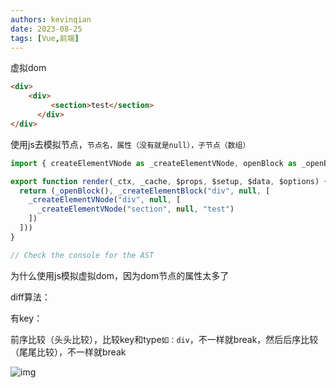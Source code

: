```yaml
---
authors: kevinqian
date: 2023-08-25
tags: [Vue,前端]
---
```


虚拟dom

```html
<div>
    <div> 
         <section>test</section>
      </div>  
</div>
```

使用js去模拟节点，`节点名，属性（没有就是null），子节点（数组）`

```js
import { createElementVNode as _createElementVNode, openBlock as _openBlock, createElementBlock as _createElementBlock } from "vue"

export function render(_ctx, _cache, $props, $setup, $data, $options) {
  return (_openBlock(), _createElementBlock("div", null, [
    _createElementVNode("div", null, [
      _createElementVNode("section", null, "test")
    ])
  ]))
}

// Check the console for the AST
```

为什么使用js模拟虚拟dom，因为dom节点的属性太多了



diff算法：

有key：

前序比较（头头比较），比较key和type`如：div`，不一样就break，然后后序比较（尾尾比较），不一样就break

![img](https://qiankun825.oss-cn-hangzhou.aliyuncs.com/img/1fe57a274d8644bfacf44526e79d57bc.png)